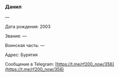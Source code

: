 ### Данил

—

Дата рождения: 2003

Звание: —

Воинская часть: —

Адрес: Бурятия

Сообщение в Telegram: [https://t.me/rf200_now/356](https://t.me/rf200_now/356)
